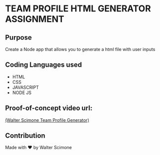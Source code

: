 <h1>TEAM PROFILE HTML GENERATOR ASSIGNMENT</h1>

<h2>Purpose</h2>
<p>Create a Node app that allows you to generate a html file with user inputs</p>

<h2>Coding Languages used</h2>
<div>
  <ul>
    <li> HTML </li>
    <li> CSS </li>
    <li> JAVASCRIPT </li>
    <li> NODE JS </li>
  </ul>

<h2>Proof-of-concept video url:</h2>
<a href="https://drive.google.com/file/d/143-B9NIuI2-p7x-fzpdU8O2I1logncxi/view">(Walter Scimone Team Profile Generator)</a>


<footer>
  <h2>Contribution</h2>
  <p>Made with ❤️️ by Walter Scimone</p>
    </footer>
